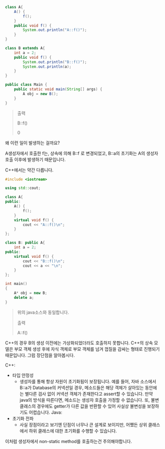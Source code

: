```java
class A{
	A() {
		f();
	}
	public void f() {
		System.out.println("A::f()");
	}
}

class B extends A{
	int a = 2;
	public void f() {
		System.out.println("B::f()");
		System.out.println(a);
	}
}

public class Main {
	public static void main(String[] args) {
		A obj = new B();
	}
}
```
>출력
>
>B::f()
>
>0

왜 이런 일이 발생하는 걸까요?

A생성자에서 호출한 f는, 상속에 의해 B::f 로 변경되었고, B::a의 초기화는 A의 생성자 호출 이후에 발생하기 때문입니다.

C++에서는 약간 다릅니다.

```cpp
#include <iostream>

using std::cout;

class A{
public:
	A() {
		f();
	}
	virtual void f() {
		cout << "A::f()\n";
	}
};

class B: public A{
	int a = 2;
public:
	virtual void f() {
		cout << "B::f()\n";
		cout << a << "\n";
	}
};

int main()
{
	A* obj = new B;
	delete a;
}
```
> 위의 java소스와 동일합니다.
>
> 출력
>
> A::f()

C++의 경우 B의 생성 이전에는 가상화되었더라도 호출하지 못합니다.
C++의 상속 모델은 부모 객체 생성 후에 자식 객체로 부모 객체를 넘겨 껍질을 감싸는 형태로 진행되기 때문입니다.
그럼 장단점을 알아봅시다.

C++:
- 타입 안정성
  - 생성자를 통해 항상 자원이 초기화됨이 보장됩니다. 예를 들어, 자바 소스에서 B::a가 Database의 커넥션일 경우,
    메소드들은 해당 객체가 살아있는 동안에는 별다른 검사 없이 커넥션 객체가 존재한다고 assert할 수 있습니다.
    만약 java의 방식을 따른다면, 메소드는 생성자 호출을 가정할 수 없습니다.
    또, 불변 클래스의 경우에도 getter가 다른 값을 반환할 수 있어 사실상 불변성을 보장하기도 어렵습니다.
Java:
- 초기화 전파
  - 사실 장점이라고 보기엔 단점이 너무나 큰 설계로 보이지만, 어쨌든 상위 클래스에서 하위 클래스에 대한 초기화를 수행할 수 있습니다.

이처럼 생성자에서 non-static method를 호출하는건 주의해야합니다.
